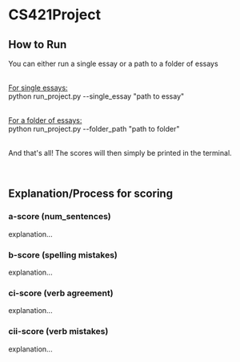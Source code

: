 # CS421Project

## How to Run
You can either run a single essay or a path to a folder of essays

<br><ins>For single essays:</ins><br>
python run_project.py --single_essay "path to essay"

<br><ins>For a folder of essays:</ins><br>
python run_project.py --folder_path "path to folder"

<br>And that's all! The scores will then simply be printed in the terminal.

<br>

## Explanation/Process for scoring

### a-score (num_sentences)
explanation...

### b-score (spelling mistakes)
explanation...

### ci-score (verb agreement)
explanation...

### cii-score (verb mistakes)
explanation...


